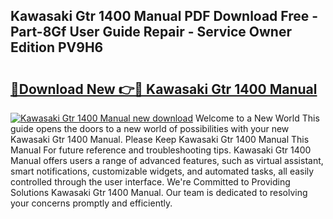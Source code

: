 ## Kawasaki Gtr 1400 Manual PDF Download Free - Part-8Gf User Guide Repair - Service Owner Edition PV9H6

# <h2><a href="http://cf16219.oget.top/?id=Kawasaki+Gtr+1400+Manual">🔗Download New 👉🔴 Kawasaki Gtr 1400 Manual</a></h2>

[![Kawasaki Gtr 1400 Manual new download](https://i.imgur.com/5g1atiW.png)](http://cf16219.oget.top/?id=Kawasaki+Gtr+1400+Manual)
Welcome to a New World This guide opens the doors to a new world of possibilities with your new Kawasaki Gtr 1400 Manual. Please Keep Kawasaki Gtr 1400 Manual This Manual For future reference and troubleshooting tips. Kawasaki Gtr 1400 Manual offers users a range of advanced features, such as virtual assistant, smart notifications, customizable widgets, and automated tasks, all easily controlled through the user interface. We're Committed to Providing Solutions Kawasaki Gtr 1400 Manual. Our team is dedicated to resolving your concerns promptly and efficiently.
